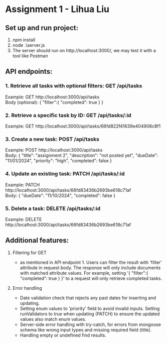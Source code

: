 # Assignment 1 - Lihua Liu

## Set up and run project:
1. npm install
2. node .\server.js
3. The server should run on http://localhost:3000/, we may test it with a tool like Postman

## API endpoints:
### 1. Retrieve all tasks with optional filters: GET /api/tasks
Example: GET http://localhost:3000/api/tasks \
Body (optional):
{
    "filter":{
        "completed": true
    }
}

### 2. Retrieve a specific task by ID: GET /api/tasks/:id
Example: GET http://localhost:3000/api/tasks/66fd822f41639e404908c8f1

### 3. Create a new task: POST /api/tasks
Example: POST http://localhost:3000/api/tasks \
Body: 
{
    "title": "assignment 2",
    "description": "not posted yet",
    "dueDate": "11/01/2024",
    "priority": "high",
    "completed": false
}

### 4. Update an existing task: PATCH /api/tasks/:id
Example: PATCH http://localhost:3000/api/tasks/66fd83436b2693be618c71af \
Body: 
{
    "dueDate": "11/10/2024",
    "completed": false
}

### 5. Delete a task: DELETE /api/tasks/:id
Example: DELETE http://localhost:3000/api/tasks/66fd83436b2693be618c71af

## Additional features:

1. Filtering for GET
    - as mentioned in API endpoint 1. Users can filter the result with 'filter' attribute in request body. The response will only include documents with matched attribute values. For example, setting '{ "filter":{ "completed": true } }' to a request will only retrieve completed tasks.

2. Error handling
    - Date validation check that rejects any past dates for inserting and updating.
    - Setting enum values to 'priority' field to avoid invalid inputs. Setting runValidators to true when updating (PATCH) to ensure the updated values also match enum values.
    - Server-side error handling with try-catch, for errors from mongoose schema like wrong input types and missing required field (title).
    - Handling empty or undefined find results.